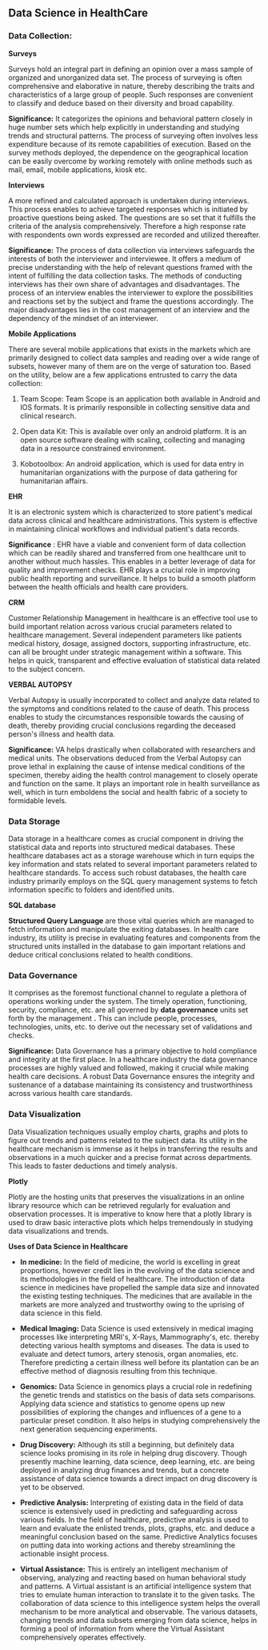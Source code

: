 ## Data Science in HealthCare

### Data Collection:

**Surveys**

Surveys hold an integral part in defining an opinion over a mass sample of organized and unorganized data set. The process of surveying is often comprehensive and elaborative in nature, thereby describing the traits and characteristics of a large group of people. Such responses are convenient to classify and deduce based on their diversity and broad capability.

**Significance:** It categorizes the opinions and behavioral pattern closely in huge number sets which help explicitly in understanding and studying trends and structural patterns. The process of surveying often involves less expenditure because of its remote capabilities of execution. Based on the survey methods deployed, the dependence on the geographical location can be easily overcome by working remotely with online methods such as mail, email, mobile applications, kiosk etc.

**Interviews**

A more refined and calculated approach is undertaken during interviews. This process enables to achieve targeted responses which is initiated by proactive questions being asked. The questions are so set that it fulfills the criteria of the analysis comprehensively. Therefore a high response rate with respondents own words expressed are recorded and utilized thereafter.

**Significance:** The process of data collection via interviews safeguards the interests of both the interviewer and interviewee. It offers a medium of precise understanding with the help of relevant questions framed with the intent of fulfilling the data collection tasks. The methods of conducting interviews has their own share of advantages and disadvantages. The process of an interview enables the interviewer to explore the possibilities and reactions set by the subject and frame the questions accordingly. The major disadvantages lies in the cost management of an interview and the dependency of the mindset of an interviewer.

**Mobile Applications**

There are several mobile applications that exists in the markets which are primarily designed to collect data samples and reading over a wide range of subsets, however many of them are on the verge of saturation too. Based on the utility, below are a few applications entrusted to carry the data collection:

1. Team Scope: Team Scope is an application both available in Android and IOS formats. It is primarily responsible in collecting sensitive data and clinical research.

1. Open data Kit: This is available over only an android platform. It is an open source software dealing with scaling, collecting and managing data in a resource constrained environment.

1. Kobotoolbox: An android application, which is used for data entry in humanitarian organizations with the purpose of data gathering for humanitarian affairs.

**EHR**

It is an electronic system which is characterized to store patient&#39;s medical data across clinical and healthcare administrations. This system is effective in maintaining clinical workflows and individual patient&#39;s data records.

**Significance** : EHR have a viable and convenient form of data collection which can be readily shared and transferred from one healthcare unit to another without much hassles. This enables in a better leverage of data for quality and improvement checks. EHR plays a crucial role in improving public health reporting and surveillance. It helps to build a smooth platform between the health officials and health care providers.

**CRM**

Customer Relationship Management in healthcare is an effective tool use to build important relation across various crucial parameters related to healthcare management. Several independent parameters like patients medical history, dosage, assigned doctors, supporting infrastructure, etc. can all be brought under strategic management within a software. This helps in quick, transparent and effective evaluation of statistical data related to the subject concern.

**VERBAL AUTOPSY**

Verbal Autopsy is usually incorporated to collect and analyze data related to the symptoms and conditions related to the cause of death. This process enables to study the circumstances responsible towards the causing of death, thereby providing crucial conclusions regarding the deceased person&#39;s illness and health data.

**Significance:** VA helps drastically when collaborated with researchers and medical units. The observations deduced from the Verbal Autopsy can prove lethal in explaining the cause of intense medical conditions of the specimen, thereby aiding the health control management to closely operate and function on the same. It plays an important role in health surveillance as well, which in turn emboldens the social and health fabric of a society to formidable levels.

### Data Storage

Data storage in a healthcare comes as crucial component in driving the statistical data and reports into structured medical databases. These healthcare databases act as a storage warehouse which in turn equips the key information and stats related to several important parameters related to healthcare standards. To access such robust databases, the health care industry primarily employs on the SQL query management systems to fetch information specific to folders and identified units.

**SQL database**

**Structured Query Language** are those vital queries which are managed to fetch information and manipulate the exiting databases. In health care industry, its utility is precise in evaluating features and components from the structured units installed in the database to gain important relations and deduce critical conclusions related to health conditions.

### Data Governance

It comprises as the foremost functional channel to regulate a plethora of operations working under the system. The timely operation, functioning, security, compliance, etc. are all governed by **data governance** units set forth by the management **.** This can include people, processes, technologies, units, etc. to derive out the necessary set of validations and checks.

**Significance:** Data Governance has a primary objective to hold compliance and integrity at the first place. In a healthcare industry the data governance processes are highly valued and followed, making it crucial while making health care decisions. A robust Data Governance ensures the integrity and sustenance of a database maintaining its consistency and trustworthiness across various health care standards.

### Data Visualization

Data Visualization techniques usually employ charts, graphs and plots to figure out trends and patterns related to the subject data. Its utility in the healthcare mechanism is immense as it helps in transferring the results and observations in a much quicker and a precise format across departments. This leads to faster deductions and timely analysis.

**Plotly**

Plotly are the hosting units that preserves the visualizations in an online library resource which can be retrieved regularly for evaluation and observation processes. It is imperative to know here that a plotly library is used to draw basic interactive plots which helps tremendously in studying data visualizations and trends.

**Uses of Data Science in Healthcare**

- **In medicine:** In the field of medicine, the world is excelling in great proportions, however credit lies in the evolving of the data science and its methodologies in the field of healthcare. The introduction of data science in medicines have propelled the sample data size and innovated the existing testing techniques. The medicines that are available in the markets are more analyzed and trustworthy owing to the uprising of data science in this field.

- **Medical Imaging:** Data Science is used extensively in medical imaging processes like interpreting MRI&#39;s, X-Rays, Mammography&#39;s, etc. thereby detecting various health symptoms and diseases. The data is used to evaluate and detect tumors, artery stenosis, organ anomalies, etc. Therefore predicting a certain illness well before its plantation can be an effective method of diagnosis resulting from this technique.

- **Genomics:** Data Science in genomics plays a crucial role in redefining the genetic trends and statistics on the basis of data sets comparisons. Applying data science and statistics to genome opens up new possibilities of exploring the changes and influences of a gene to a particular preset condition. It also helps in studying comprehensively the next generation sequencing experiments.

- **Drug Discovery:** Although its still a beginning, but definitely data science looks promising in its role in helping drug discovery. Though presently machine learning, data science, deep learning, etc. are being deployed in analyzing drug finances and trends, but a concrete assistance of data science towards a direct impact on drug discovery is yet to be observed.

- **Predictive Analysis:** Interpreting of existing data in the field of data science is extensively used in predicting and safeguarding across various fields. In the field of healthcare, predictive analysis is used to learn and evaluate the enlisted trends, plots, graphs, etc. and deduce a meaningful conclusion based on the same. Predictive Analytics focuses on putting data into working actions and thereby streamlining the actionable insight process.

- **Virtual Assistance:** This is entirely an intelligent mechanism of observing, analyzing and reacting based on human behavioral study and patterns. A Virtual assistant is an artificial intelligence system that tries to emulate human interaction to translate it to the given tasks. The collaboration of data science to this intelligence system helps the overall mechanism to be more analytical and observable. The various datasets, changing trends and data subsets emerging from data science, helps in forming a pool of information from where the Virtual Assistant comprehensively operates effectively.

